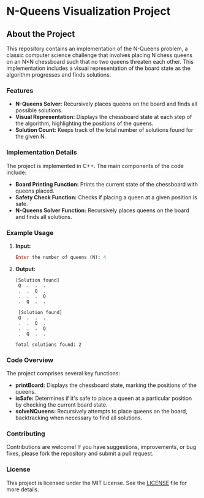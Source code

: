 # N-Queens Visualization Project

## About the Project

This repository contains an implementation of the N-Queens problem, a classic computer science challenge that involves placing N chess queens on an N×N chessboard such that no two queens threaten each other. This implementation includes a visual representation of the board state as the algorithm progresses and finds solutions.

### Features

- **N-Queens Solver:** Recursively places queens on the board and finds all possible solutions.
- **Visual Representation:** Displays the chessboard state at each step of the algorithm, highlighting the positions of the queens.
- **Solution Count:** Keeps track of the total number of solutions found for the given N.

### Implementation Details

The project is implemented in C++. The main components of the code include:

- **Board Printing Function:** Prints the current state of the chessboard with queens placed.
- **Safety Check Function:** Checks if placing a queen at a given position is safe.
- **N-Queens Solver Function:** Recursively places queens on the board and finds all solutions.

### Example Usage

1. **Input:**
    ```ruby
    Enter the number of queens (N): 4
    ```

2. **Output:**
    ```
    [Solution found]
     Q  .  .  . 
     .  .  Q  . 
     .  .  .  Q 
     .  Q  .  . 
     
     [Solution found]
     Q  .  .  . 
     .  .  Q  . 
     .  .  .  Q 
     .  Q  .  . 
     
    Total solutions found: 2
    ```

### Code Overview

The project comprises several key functions:

- **printBoard:** Displays the chessboard state, marking the positions of the queens.
- **isSafe:** Determines if it's safe to place a queen at a particular position by checking the current board state.
- **solveNQueens:** Recursively attempts to place queens on the board, backtracking when necessary to find all solutions.

### Contributing

Contributions are welcome! If you have suggestions, improvements, or bug fixes, please fork the repository and submit a pull request.

### License

This project is licensed under the MIT License. See the [LICENSE](LICENSE) file for more details.
